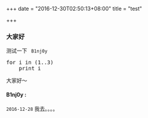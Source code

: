 +++
date = "2016-12-30T02:50:13+08:00"
title = "test"

+++

### 大家好

测试一下 <code> B1nj0y </code>

<pre>
for i in (1..3)
    print i
</pre>

大家好～

#### B1nj0y :

<code>2016-12-28</code> 我去。。。。
